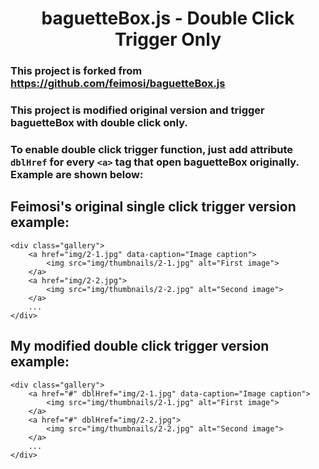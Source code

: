 <h1 align="center">baguetteBox.js - Double Click Trigger Only</h1>

### This project is forked from <https://github.com/feimosi/baguetteBox.js>
### This project is modified original version and trigger baguetteBox with double click only.
### To enable double click trigger function, just add attribute `dblHref` for every `<a>` tag that open baguetteBox originally. Example are shown below:

## Feimosi's original single click trigger version example:
```angular2html
<div class="gallery">
    <a href="img/2-1.jpg" data-caption="Image caption">
        <img src="img/thumbnails/2-1.jpg" alt="First image">
    </a>
    <a href="img/2-2.jpg">
        <img src="img/thumbnails/2-2.jpg" alt="Second image">
    </a>
    ...
</div>
```
## My modified double click trigger version example:
```angular2html
<div class="gallery">
    <a href="#" dblHref="img/2-1.jpg" data-caption="Image caption">
        <img src="img/thumbnails/2-1.jpg" alt="First image">
    </a>
    <a href="#" dblHref="img/2-2.jpg">
        <img src="img/thumbnails/2-2.jpg" alt="Second image">
    </a>
    ...
</div>
```
